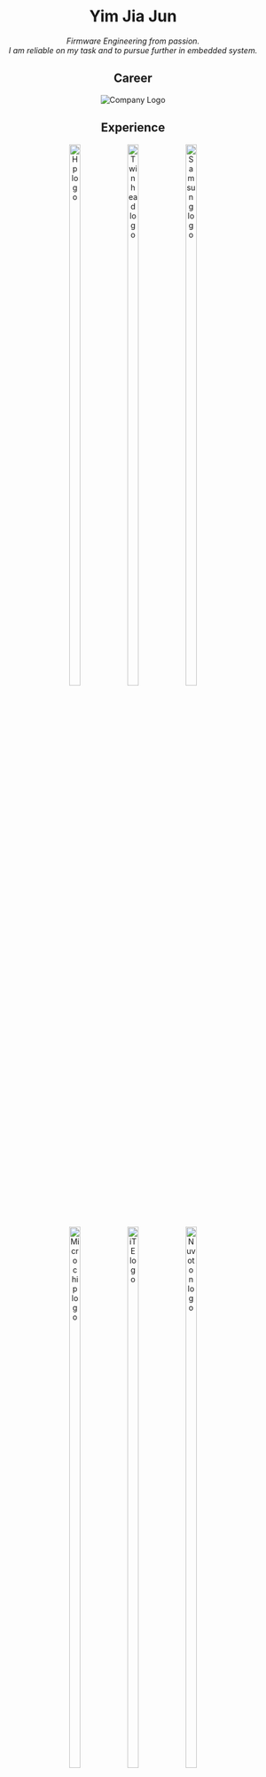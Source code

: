 <div align="center">
  <h1> Yim Jia Jun </h1>
    <p><em>Firmware Engineering from passion.<br>I am reliable on my task and to pursue further in embedded system.</em></p>
  <h2> Career </h2>
  <img src="https://upload.wikimedia.org/wikipedia/en/thumb/5/57/American_Megatrends_(logo).svg/440px-American_Megatrends_(logo).svg.png" alt="Company Logo" style="width=100% height=50%">
  <h2> Experience </h2>
  <img src="https://logolook.net/wp-content/uploads/2021/08/HP-Logo-2048x1152.png" alt="Hp logo" width="20%" height="50%">
  <img src="https://serwislaptopow-ken.pl/wp-content/uploads/2019/01/12-1127x300-1024x273.png" alt="Twinhead logo" width="20%" height="50%">
  <img src="https://th.bing.com/th/id/R.249bdf90ed25ef2b97a6aa5c23d994a9?rik=QAjvvpnUKsoDLg&riu=http%3a%2f%2fpngimg.com%2fuploads%2fsamsung_logo%2fsamsung_logo_PNG9.png&ehk=%2fW9ePMTHHsVS0slRmdPhqpc4DLRJHQ8cGkkewyys0lE%3d&risl=&pid=ImgRaw&r=0" alt="Samsung logo" width="20%" height="50%">
  <br>
  <img src="https://logonoid.com/images/microchip-logo.png" alt="Microchip logo" width="20%" height="50%">
  <img src="https://upload.wikimedia.org/wikipedia/commons/thumb/7/7b/ITE_Tech_logo_20140131.svg/1200px-ITE_Tech_logo_20140131.svg.png" alt="iTE logo" width="20%" height="50%">
  <img src="https://upload.wikimedia.org/wikipedia/commons/thumb/4/4c/Nuvoton_Technology_logo.svg/2560px-Nuvoton_Technology_logo.svg.png" alt="Nuvoton logo" width="20%" height="50%">
  <br>
  <h3> Processor </h2>
  <img src="https://upload.wikimedia.org/wikipedia/commons/thumb/f/f0/KL_Intel_P8051.jpg/800px-KL_Intel_P8051.jpg" alt="MCS-51 logo" width="20%" height="50%">
  <img src="https://www.arm.com/blogs/blueprint/wp-content/uploads/2022/11/Cortex-M-logo.png" alt="ARM cortex-m logo" width="20%" height="50%">
  <img src="https://www.andestech.com/Andes_RISC-V_CON_2021_TW/image/RISC-V%20CON%20logo.png" alt="RISV-V andes logo" width="20%" height="50%">
  <h3> RTOS </h3>
  <img src="https://www.freertos.org/fr-content-src/uploads/2021/03/FreeRTOS-logo-v1-5000px-wide-1-scaled-e1614723466251.jpg" alt="FreeRTOS logo" width="20%" height="50%">
  <img src="https://www.microcontrollertips.com/wp-content/uploads/2018/09/Fig-2-Zephyr-Logo.png" alt="zephyr RTOS logo" width="20%" height="50%">
  <h2> Expertise </h2>
  <div style="overflow: auto">
    <div style="float: left; width: 50%;">
      <img src="https://github-readme-stats.vercel.app/api/top-langs/?username=yimjiajun&langs_count=5&layout=compact&hide=css,javascript,html&theme=transparent" frameborder="0" scrolling="no" height="150">
    </div>
    <div style="float: right; width: 50%;">
      <img src="https://github-readme-stats.vercel.app/api?username=yimjiajun&show_icons=true&theme=transparent" alt="JiaJun Yim's GitHub stats" height="150">
    </div>
  </div>
  <h2> Favorite </h2>
  <a href="https://github.com/yimjiajun/neovim">
    <img align="center" src="https://github-readme-stats.vercel.app/api/pin/?username=yimjiajun&repo=neovim&theme=transparent"  height="150"/>
  </a>
  <h2> Education </h2>
      <img src="https://upload.wikimedia.org/wikipedia/en/0/00/FuJenCathU.png" alt="Fu Jen Catholic University logo" width="20%" height="50%">
      <img src="https://upload.wikimedia.org/wikipedia/commons/thumb/5/5f/Taipei_Tech_Logo-cmyk.jpg/1200px-Taipei_Tech_Logo-cmyk.jpg" alt="NTUT logo" width="20%" height="50%">
</div>

